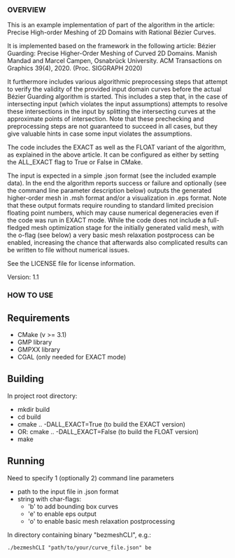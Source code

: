### OVERVIEW

This is an example implementation of part of the algorithm in the article:
Precise High-order Meshing of 2D Domains with Rational Bézier Curves.

It is implemented based on the framework in the following article:
Bézier Guarding: Precise Higher-Order Meshing of Curved 2D Domains.
Manish Mandad and Marcel Campen, Osnabrück University.
ACM Transactions on Graphics 39(4), 2020. (Proc. SIGGRAPH 2020)

It furthermore includes various algorithmic preprocessing steps that attempt to verify the validity of the provided input domain curves before the actual Bézier Guarding algorithm is started. This includes a step that, in the case of intersecting input (which violates the input assumptions) attempts to resolve these intersections in the input by splitting the intersecting curves at the approximate points of intersection. Note that these prechecking and preprocessing steps are not guaranteed to succeed in all cases, but they give valuable hints in case some input violates the assumptions.

The code includes the EXACT as well as the FLOAT variant of the algorithm, as explained in the above article. It can be configured as either by setting the ALL_EXACT flag to True or False in CMake.

The input is expected in a simple .json format (see the included example data). In the end the algorithm reports success or failure and optionally (see the command line parameter description below) outputs the generated higher-order mesh in .msh format and/or a visualization in .eps format. Note that these output formats require rounding to standard limited precision floating point numbers, which may cause numerical degeneracies even if the code was run in EXACT mode. While the code does not include a full-fledged mesh optimization stage for the initially generated valid mesh, with the o-flag (see below) a very basic mesh relaxation postprocess can be enabled, increasing the chance that afterwards also complicated results can be written to file without numerical issues.

See the LICENSE file for license information.

Version: 1.1



### HOW TO USE

## Requirements

* CMake (v >= 3.1)
* GMP library
* GMPXX library
* CGAL (only needed for EXACT mode)

## Building

In project root directory:
* mkdir build
* cd build
* cmake .. -DALL_EXACT=True (to build the EXACT version)
* OR: cmake .. -DALL_EXACT=False (to build the FLOAT version)
* make

## Running

Need to specify 1 (optionally 2) command line parameters
  * path to the input file in .json format
  * string with char-flags:
     * 'b' to add bounding box curves
     * 'e' to enable eps output
     * 'o' to enable basic mesh relaxation postprocessing


In directory containing binary "bezmeshCLI", e.g.:
```
./bezmeshCLI "path/to/your/curve_file.json" be
```
